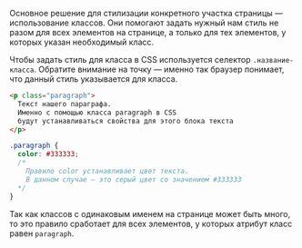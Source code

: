 Основное решение для стилизации конкретного участка страницы — использование классов. Они помогают задать нужный нам стиль не разом для всех элементов на странице, а только для тех элементов, у которых указан необходимый класс.

Чтобы задать стиль для класса в CSS используется селектор `.название-класса`. Обратите внимание на точку — именно так браузер понимает, что данный стиль указывается для класса.

```html
<p class="paragraph">
  Текст нашего параграфа.
  Именно с помощью класса paragraph в CSS
  будут устанавливаться свойства для этого блока текста
</p>
```

```css
.paragraph {
  color: #333333;
  /*
    Правило color устанавливает цвет текста.
    В данном случае — это серый цвет со значением #333333
  */
}
```

Так как классов с одинаковым именем на странице может быть много, то это правило сработает для всех элементов, у которых атрибут класс равен `paragraph`.
